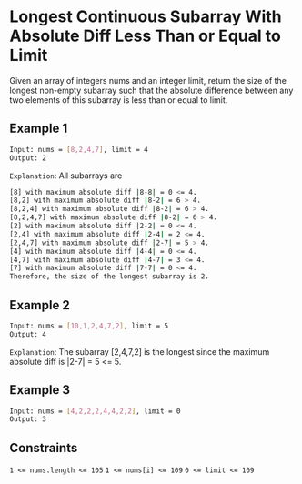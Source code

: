 # Longest Continuous Subarray With Absolute Diff Less Than or Equal to Limit

Given an array of integers nums and an integer limit, return the size of the longest non-empty subarray such that the absolute difference between any two elements of this subarray is less than or equal to limit.

## Example 1

```bash
Input: nums = [8,2,4,7], limit = 4
Output: 2 
```

`Explanation`: All subarrays are

```bash
[8] with maximum absolute diff |8-8| = 0 <= 4.
[8,2] with maximum absolute diff |8-2| = 6 > 4. 
[8,2,4] with maximum absolute diff |8-2| = 6 > 4.
[8,2,4,7] with maximum absolute diff |8-2| = 6 > 4.
[2] with maximum absolute diff |2-2| = 0 <= 4.
[2,4] with maximum absolute diff |2-4| = 2 <= 4.
[2,4,7] with maximum absolute diff |2-7| = 5 > 4.
[4] with maximum absolute diff |4-4| = 0 <= 4.
[4,7] with maximum absolute diff |4-7| = 3 <= 4.
[7] with maximum absolute diff |7-7| = 0 <= 4. 
Therefore, the size of the longest subarray is 2.
```

## Example 2

```bash
Input: nums = [10,1,2,4,7,2], limit = 5
Output: 4 
```

`Explanation`: The subarray [2,4,7,2] is the longest since the maximum absolute diff is |2-7| = 5 <= 5.

## Example 3

```bash
Input: nums = [4,2,2,2,4,4,2,2], limit = 0
Output: 3
```

## Constraints

`1 <= nums.length <= 105`
`1 <= nums[i] <= 109`
`0 <= limit <= 109`
